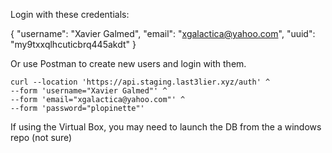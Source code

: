Login with these credentials:

{
"username": "Xavier Galmed",
"email": "xgalactica@yahoo.com",
"uuid": "my9txxqlhcuticbrq445akdt"
}

Or use Postman to create new users and login with them.

```
curl --location 'https://api.staging.last3lier.xyz/auth' ^
--form 'username="Xavier Galmed"' ^
--form 'email="xgalactica@yahoo.com"' ^
--form 'password="plopinette"'
```

If using the Virtual Box, you may need to launch the DB from the a windows repo (not sure)

